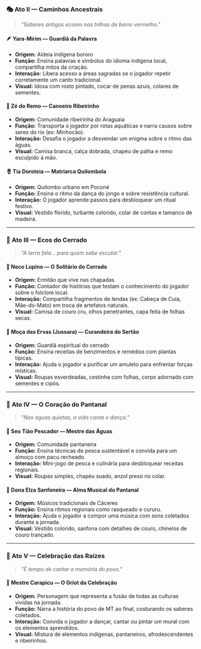 
### 🎭 **Ato II — Caminhos Ancestrais**

> *"Saberes antigos ecoam nas trilhas de barro vermelho."*

#### 🪶 **Yara-Mirim** — Guardiã da Palavra

* **Origem:** Aldeia indígena bororo
* **Função:** Ensina palavras e símbolos do idioma indígena local, compartilha mitos da criação.
* **Interação:** Libera acesso a áreas sagradas se o jogador repetir corretamente um canto tradicional.
* **Visual:** Idosa com rosto pintado, cocar de penas azuis, colares de sementes.

#### 🛶 **Zé do Remo** — Canoeiro Ribeirinho

* **Origem:** Comunidade ribeirinha do Araguaia
* **Função:** Transporta o jogador por rotas aquáticas e narra causos sobre seres do rio (ex: Minhocão).
* **Interação:** Desafia o jogador a desvendar um enigma sobre o ritmo das águas.
* **Visual:** Camisa branca, calça dobrada, chapéu de palha e remo esculpido à mão.

#### 🪘 **Tia Doroteia** — Matriarca Quilombola

* **Origem:** Quilombo urbano em Poconé
* **Função:** Ensina o ritmo da dança do jongo e sobre resistência cultural.
* **Interação:** O jogador aprende passos para desbloquear um ritual festivo.
* **Visual:** Vestido florido, turbante colorido, colar de contas e tamanco de madeira.

---

### 🔮 **Ato III — Ecos do Cerrado**

> *"A terra fala... para quem sabe escutar."*

#### 🐺 **Neco Lupino** — O Solitário do Cerrado

* **Origem:** Ermitão que vive nas chapadas
* **Função:** Contador de histórias que testam o conhecimento do jogador sobre o folclore local.
* **Interação:** Compartilha fragmentos de lendas (ex: Cabeça de Cuia, Mãe-do-Mato) em troca de artefatos naturais.
* **Visual:** Camisa de couro cru, olhos penetrantes, capa feita de folhas secas.

#### 🌿 **Moça das Ervas (Jussara)** — Curandeira do Sertão

* **Origem:** Guardiã espiritual do cerrado
* **Função:** Ensina receitas de benzimentos e remédios com plantas típicas.
* **Interação:** Ajuda o jogador a purificar um amuleto para enfrentar forças místicas.
* **Visual:** Roupas esverdeadas, cestinha com folhas, corpo adornado com sementes e cipós.

---

### 🐊 **Ato IV — O Coração do Pantanal**

> *"Nas águas quietas, a vida canta e dança."*

#### 🎣 **Seo Tião Pescador** — Mestre das Águas

* **Origem:** Comunidade pantaneira
* **Função:** Ensina técnicas de pesca sustentável e convida para um almoço com pacu recheado.
* **Interação:** Mini-jogo de pesca e culinária para desbloquear receitas regionais.
* **Visual:** Roupas simples, chapéu suado, anzol preso no colar.

#### 🎼 **Dona Elza Sanfoneira** — Alma Musical do Pantanal

* **Origem:** Músicos tradicionais de Cáceres
* **Função:** Ensina ritmos regionais como rasqueado e cururu.
* **Interação:** Ajuda o jogador a compor uma música com sons coletados durante a jornada.
* **Visual:** Vestido colorido, sanfona com detalhes de couro, chinelos de couro trançado.

---

### 🎊 **Ato V — Celebração das Raízes**

> *"É tempo de cantar a memória do povo."*

#### 🎡 **Mestre Carapicu** — O Griot da Celebração

* **Origem:** Personagem que representa a fusão de todas as culturas vividas na jornada.
* **Função:** Narra a história do povo de MT ao final, costurando os saberes coletados.
* **Interação:** Convida o jogador a dançar, cantar ou pintar um mural com os elementos aprendidos.
* **Visual:** Mistura de elementos indígenas, pantaneiros, afrodescendentes e ribeirinhos.
